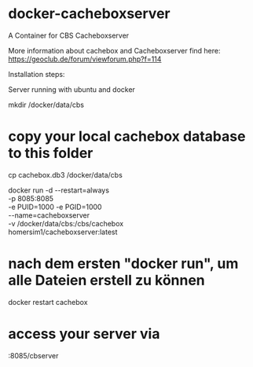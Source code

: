 # docker-cacheboxserver
A Container for CBS Cacheboxserver

More information about cachebox and Cacheboxserver find here: https://geoclub.de/forum/viewforum.php?f=114


Installation steps:

Server running with ubuntu and docker 

mkdir /docker/data/cbs
  # copy your local cachebox database to this folder
cp cachebox.db3 /docker/data/cbs

docker run -d --restart=always \
  -p 8085:8085 \
  -e PUID=1000 -e PGID=1000 \
  --name=cacheboxserver \
  -v /docker/data/cbs:/cbs/cachebox \
  homersim1/cacheboxserver:latest


  # nach dem ersten "docker run", um alle Dateien erstell zu können
docker restart cachebox


# access your server via 
<IP-Adress>:8085/cbserver
